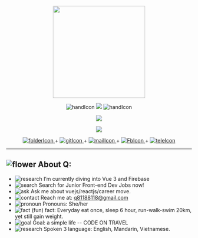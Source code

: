 <p align="center"><img src="https://user-images.githubusercontent.com/91670223/164977209-d0dd5282-3cc0-452b-bfec-d4455573b384.png" width="250"/></p>
<p align="center">
  <img src="https://user-images.githubusercontent.com/91670223/165205478-a5abe2c2-4a44-4229-a23f-9fa102497a9e.png" alt="handIcon"/>
  
  <img src="https://user-images.githubusercontent.com/91670223/164980176-77c9240d-b65b-43a6-8286-49ffd6aa62f5.gif" />
  <img src="https://user-images.githubusercontent.com/91670223/165205561-444b9012-bc14-40b7-9648-777fac6e8e6b.png" alt="handIcon"/>
</p>
<p align="center"><img src="https://user-images.githubusercontent.com/91670223/164980180-c81beac3-0b5d-43ca-a763-db9a4edbc8dd.gif" /></p>
<p align="center"><img src="https://user-images.githubusercontent.com/91670223/164984033-665d8be2-971b-4d4e-8259-3520fdc3fb94.gif"/></p>
<p align="center">
  <a href="https://github.com/Qrious-Coder" target="_blank" rel="noreferrer noopener">
    <img src="https://user-images.githubusercontent.com/91670223/164985205-3d87f223-9a52-4292-aacd-49f35dfaa664.png" alt="folderIcon"/>
  </a> +
  <a href="https://github.com/Qrious-Coder" target="_blank" rel="noreferrer noopener">
    <img src="https://user-images.githubusercontent.com/91670223/164984823-9e9e95c5-d5a3-4d7e-91f2-d46abff3e3e6.png" alt="gitIcon"/>
  </a> +
  <a href="https://mail.google.com/mail/?view=cm&to=q81188118@gmail.com&su=Email+To+Q_coder&body=Write+your+message+here&bcc=h20218888@gmail.com" target="_blank" rel="noreferrer noopener">
    <img src="https://user-images.githubusercontent.com/91670223/164985216-305ff82e-0d3f-41e8-8dea-016bf8325fab.png" alt="mailIcon"/>
  </a> +
  <a href="https://www.messenger.com/t/100001670613328/" target="_blank" rel="noreferrer noopener">
    <img src="https://user-images.githubusercontent.com/91670223/164985218-7c57720e-d98d-41af-9f9e-7ffa1811a675.png" alt="FbIcon"/>
  </a> +
  <a href="https://t.me/Q_Duan" target="_blank" rel="noreferrer noopener">
    <img src="https://user-images.githubusercontent.com/91670223/164985223-dd446074-58e9-431e-b7c6-bcf8119b8469.png" alt="teleIcon"/>
  </a> 
</p>

---
<h2>
  <span><img src="https://user-images.githubusercontent.com/91670223/165063378-40bba257-80c8-44ac-8af1-2d5cc7e98d6c.png" alt="flower"/></span>
  About Q:
</h2>

- <span><img src="https://user-images.githubusercontent.com/91670223/165269812-34895827-d6e9-485e-b0bf-0576abb75238.png" alt="research"/></span> I’m currently diving into Vue 3 and Firebase 
- <span><img src="https://user-images.githubusercontent.com/91670223/165065507-fc5705a7-930f-44d3-a16b-3688ae9e9849.png" alt="search"/></span> Search for Junior Front-end Dev Jobs now!
- <span><img src="https://user-images.githubusercontent.com/91670223/165270189-0ca212f0-1049-4b16-a112-782e95877b9d.png" alt="ask"/></span> Ask me about vuejs/reactjs/career move.
- <span><img src="https://user-images.githubusercontent.com/91670223/165266261-02b7eabe-406b-4c31-9293-c992d64501c8.png" alt="contact"/></span> Reach me at: q81188118@gmail.com
- <span><img src="https://user-images.githubusercontent.com/91670223/165270423-f25521c1-b586-4a33-baca-29b1f8f0548c.png" alt="pronoun"/></span> Pronouns: She/her
- <span><img src="https://user-images.githubusercontent.com/91670223/165270721-cad55883-7c5d-4fbb-9158-26f63ffcd63d.png" alt="fact"/></span> (fun) fact: Everyday eat once, sleep 6 hour, run-walk-swim 20km, yet still gain weight.
- <span><img src="https://user-images.githubusercontent.com/91670223/165270951-34ca8d2d-ff5f-45cb-a0c1-31ae6c501dc8.png" alt="goal"/></span> Goal: a simple life -- CODE ON TRAVEL
- <span><img src="https://user-images.githubusercontent.com/91670223/165275107-eaadca8a-1984-4f84-95f8-d8adf285a50d.png" alt="research"/></span> Spoken 3 language: English, Mandarin, Vietnamese.


